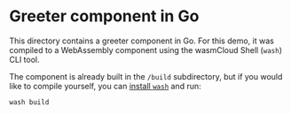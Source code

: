 # Greeter component in Go

This directory contains a greeter component in Go. For this demo, it was compiled to a WebAssembly component using the wasmCloud Shell (`wash`) CLI tool.

The component is already built in the `/build` subdirectory, but if you would like to compile yourself, you can [install `wash`](https://wasmcloud.com/docs/installation) and run:

`wash build` 
